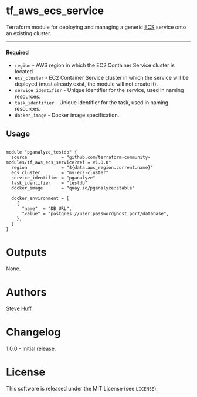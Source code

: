 tf_aws_ecs_service
===========

Terraform module for deploying and managing a generic [ECS](https://aws.amazon.com/ecs/) service onto an existing cluster.

----------------------
#### Required
- `region` - AWS region in which the EC2 Container Service cluster is located
- `ecs_cluster` - EC2 Container Service cluster in which the service will be deployed (must already exist, the module will not create it).
- `service_identifier` - Unique identifier for the service, used in naming resources.
- `task_identifier` - Unique identifier for the task, used in naming resources.
- `docker_image` - Docker image specification.

Usage
-----

```hcl

module "pganalyze_testdb" {
  source             = "github.com/terraform-community-modules/tf_aws_ecs_service?ref = v1.0.0"
  region             = "${data.aws_region.current.name}"
  ecs_cluster        = "my-ecs-cluster"
  service_identifier = "pganalyze"
  task_identifier    = "testdb"
  docker_image       = "quay.io/pganalyze:stable"

  docker_environment = [
    {
      "name"  = "DB_URL",
      "value" = "postgres://user:password@host:port/database",
    },
  ]
}
```

Outputs
=======
None.

Authors
=======

[Steve Huff](https://github.com/hakamadare)

Changelog
=========

1.0.0 - Initial release.

License
=======

This software is released under the MIT License (see `LICENSE`).
